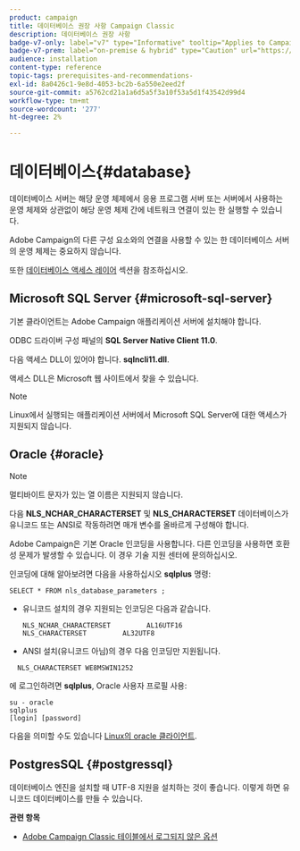 ```yaml
---
product: campaign
title: 데이터베이스 권장 사항 Campaign Classic
description: 데이터베이스 권장 사항
badge-v7-only: label="v7" type="Informative" tooltip="Applies to Campaign Classic v7 only"
badge-v7-prem: label="on-premise & hybrid" type="Caution" url="https://experienceleague.adobe.com/docs/campaign-classic/using/installing-campaign-classic/architecture-and-hosting-models/hosting-models-lp/hosting-models.html?lang=en" tooltip="Applies to on-premise and hybrid deployments only"
audience: installation
content-type: reference
topic-tags: prerequisites-and-recommendations-
exl-id: 8a0426c1-9e8d-4053-bc2b-6a550e2eed2f
source-git-commit: a5762cd21a1a6d5a5f3a10f53a5d1f43542d99d4
workflow-type: tm+mt
source-wordcount: '277'
ht-degree: 2%

---
```


# 데이터베이스{#database}



데이터베이스 서버는 해당 운영 체제에서 응용 프로그램 서버 또는 서버에서 사용하는 운영 체제와 상관없이 해당 운영 체제 간에 네트워크 연결이 있는 한 실행할 수 있습니다.

Adobe Campaign의 다른 구성 요소와의 연결을 사용할 수 있는 한 데이터베이스 서버의 운영 체제는 중요하지 않습니다.

또한 [데이터베이스 액세스 레이어](../../installation/using/prerequisites-of-campaign-installation-in-linux.md#database-access-layers) 섹션을 참조하십시오.

## Microsoft SQL Server {#microsoft-sql-server}

기본 클라이언트는 Adobe Campaign 애플리케이션 서버에 설치해야 합니다.

ODBC 드라이버 구성 패널의 **SQL Server Native Client 11.0**.

다음 액세스 DLL이 있어야 합니다. **sqlncli11.dll**.

액세스 DLL은 Microsoft 웹 사이트에서 찾을 수 있습니다.

>[!NOTE]
>
>Linux에서 실행되는 애플리케이션 서버에서 Microsoft SQL Server에 대한 액세스가 지원되지 않습니다.

## Oracle {#oracle}

>[!NOTE]
>
>멀티바이트 문자가 있는 열 이름은 지원되지 않습니다.

다음 **NLS_NCHAR_CHARACTERSET** 및 **NLS_CHARACTERSET** 데이터베이스가 유니코드 또는 ANSI로 작동하려면 매개 변수를 올바르게 구성해야 합니다.

Adobe Campaign은 기본 Oracle 인코딩을 사용합니다. 다른 인코딩을 사용하면 호환성 문제가 발생할 수 있습니다. 이 경우 기술 지원 센터에 문의하십시오.

인코딩에 대해 알아보려면 다음을 사용하십시오 **sqlplus** 명령:

```
SELECT * FROM nls_database_parameters ;
```

* 유니코드 설치의 경우 지원되는 인코딩은 다음과 같습니다.

   ```
   NLS_NCHAR_CHARACTERSET         AL16UTF16
   NLS_CHARACTERSET         AL32UTF8
   ```

* ANSI 설치(유니코드 아님)의 경우 다음 인코딩만 지원됩니다.

```
  NLS_CHARACTERSET WE8MSWIN1252
```

에 로그인하려면 **sqlplus**, Oracle 사용자 프로필 사용:

```
su - oracle 
sqlplus 
[login] [password]
```

다음을 의미할 수도 있습니다 [Linux의 oracle 클라이언트](../../installation/using/installing-packages-with-linux.md#oracle-client-in-linux).

## PostgresSQL {#postgressql}

데이터베이스 엔진을 설치할 때 UTF-8 지원을 설치하는 것이 좋습니다. 이렇게 하면 유니코드 데이터베이스를 만들 수 있습니다.

**관련 항목**

* [Adobe Campaign Classic 테이블에서 로그되지 않은 옵션](https://helpx.adobe.com/campaign/kb/unlogged-tables-classic.html)
